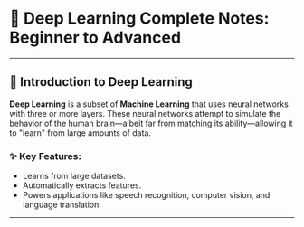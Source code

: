 # 🤖 Deep Learning Complete Notes: Beginner to Advanced

---

## 📌 Introduction to Deep Learning

**Deep Learning** is a subset of **Machine Learning** that uses neural networks with three or more layers. These neural networks attempt to simulate the behavior of the human brain—albeit far from matching its ability—allowing it to "learn" from large amounts of data.

### ✨ Key Features:
- Learns from large datasets.
- Automatically extracts features.
- Powers applications like speech recognition, computer vision, and language translation.

---
